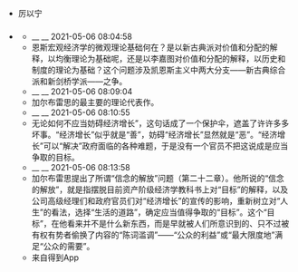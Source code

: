 - 厉以宁
- ### 
    - __ __ 2021-05-06 08:04:58
    - 恩斯宏观经济学的微观理论基础何在？是以新古典派对价值和分配的解释，以均衡理论为基础呢，还是以李嘉图对价值和分配的解释，以历史和制度的理论为基础？这个问题涉及凯恩斯主义中两大分支——新古典综合派和新剑桥学派——之争。
    - __ __ 2021-05-06 08:09:04
    - 加尔布雷思的最主要的理论代表作。
    - __ __ 2021-05-06 08:10:55
    - 无论如何不应当妨碍经济增长”，这句话成了一个保护伞，遮盖了许许多多坏事。“经济增长”似乎就是“善”，妨碍“经济增长”显然就是“恶”。“经济增长”可以“解决”政府面临的各种难题，于是没有一个官员不把这说成是应当争取的目标。
    - __ __ 2021-05-06 08:13:58
    - 加尔布雷思提出了所谓“信念的解放”问题（第二十二章）。他所说的“信念的解放”，就是指摆脱目前资产阶级经济学教科书上对“目标”的解释，以及公司高级经理们和政府官员们对“经济增长”的宣传的影响，重新树立对“人生”的看法，选择“生活的道路”，确定应当值得争取的“目标”。这个“目标”，在他看来并不是什么新东西，而是早就被人们所意识到的、只不过被有权有势者偷换了内容的“陈词滥调”——“公众的利益”或“最大限度地”满足“公众的需要”。
    - 来自得到App
